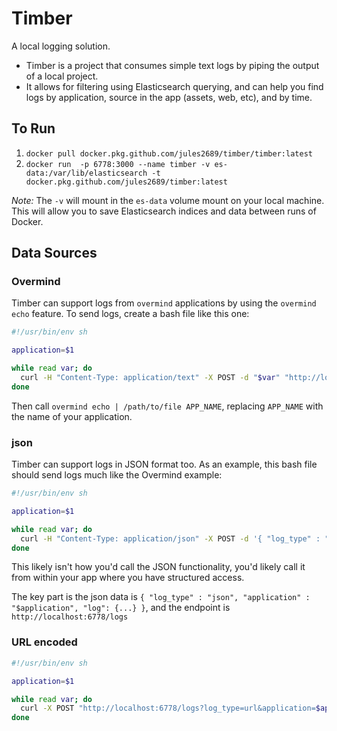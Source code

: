 # Timber

A local logging solution.

- Timber is a project that consumes simple text logs by piping the output of a local project.
- It allows for filtering using Elasticsearch querying, and can help you find logs by application, source in the app (assets, web, etc), and by time.

## To Run

1. `docker pull docker.pkg.github.com/jules2689/timber/timber:latest`
2. `docker run  -p 6778:3000 --name timber -v es-data:/var/lib/elasticsearch -t docker.pkg.github.com/jules2689/timber:latest`

_Note:_ The `-v` will mount in the `es-data` volume mount on your local machine. This will allow you to save Elasticsearch indices and data between runs of Docker.

## Data Sources

### Overmind

Timber can support logs from `overmind` applications by using the `overmind echo` feature. To send logs, create a bash file like this one:

```bash
#!/usr/bin/env sh

application=$1

while read var; do
  curl -H "Content-Type: application/text" -X POST -d "$var" "http://localhost:6778/logs?log_type=overmind&application=$application" >/dev/null 2>&1
done
```

Then call `overmind echo | /path/to/file APP_NAME`, replacing `APP_NAME` with the name of your application.

### json

Timber can support logs in JSON format too. As an example, this bash file should send logs much like the Overmind example:

```bash
#!/usr/bin/env sh

application=$1

while read var; do
  curl -H "Content-Type: application/json" -X POST -d '{ "log_type" : "json", "application" : "$application", "log": {...} }' "http://localhost:6778/logs" >/dev/null 2>&1
done
```

This likely isn't how you'd call the JSON functionality, you'd likely call it from within your app where you have structured access.

The key part is the json data is `{ "log_type" : "json", "application" : "$application", "log": {...} }`, and the endpoint is `http://localhost:6778/logs`

### URL encoded

```bash
#!/usr/bin/env sh

application=$1

while read var; do
  curl -X POST "http://localhost:6778/logs?log_type=url&application=$application&log=my_special_url_encoded_log" >/dev/null 2>&1
done
```

